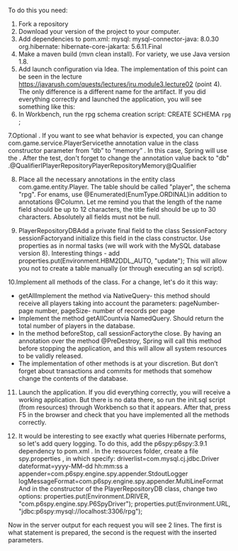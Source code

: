 To do this you need:
1. Fork a repository
2. Download your version of the project to your computer.
3. Add dependencies to pom.xml:
    mysql: mysql-connector-java: 8.0.30
    org.hibernate: hibernate-core-jakarta: 5.6.11.Final
4. Make a maven build (mvn clean install). For variety, we use Java version 1.8.
5. Add launch configuration via Idea. The implementation of this point can be seen in the lecture https://javarush.com/quests/lectures/jru.module3.lecture02 (point 4). The only difference is a different name for the artifact. If you did everything correctly and launched the application, you will see something like this:
6. In Workbench, run the rpg schema creation script:
CREATE SCHEMA `rpg` ;

7.Optional . If you want to see what behavior is expected, you can change com.game.service.PlayerServicethe annotation value in the class constructor parameter from “db” to “memory” . In this case, Spring will use the . After the test, don't forget to change the annotation value back to "db" .@QualifierIPlayerRepositoryPlayerRepositoryMemory@Qualifier

8. Place all the necessary annotations in the entity class com.game.entity.Player. The table should be called "player", the schema "rpg". For enams, use @Enumerated(EnumType.ORDINAL)in addition to annotations @Column. Let me remind you that the length of the name field should be up to 12 characters, the title field should be up to 30 characters. Absolutely all fields must not be null.

9. PlayerRepositoryDBAdd a private final field to the class SessionFactory sessionFactoryand initialize this field in the class constructor. Use properties as in normal tasks (we will work with the MySQL database version 8). Interesting things - add
properties.put(Environment.HBM2DDL_AUTO, "update");
This will allow you not to create a table manually (or through executing an sql script).

10.Implement all methods of the class. For a change, let's do it this way:
  * getAllImplement the method via NativeQuery- this method should receive all players taking into account the parameters: pageNumber- page number, pageSize- number of records per page
  * Implement the method getAllCountvia NamedQuery. Should return the total number of players in the database.
  * In the method beforeStop, call sessionFactorythe close. By having an annotation over the method @PreDestroy, Spring will call this method before stopping the application, and this will allow all system resources to be validly released.
  * The implementation of other methods is at your discretion. But don’t forget about transactions and commits for methods that somehow change the contents of the database.

11. Launch the application. If you did everything correctly, you will receive a working application. But there is no data there, so run the init.sql script (from resources) through Workbench so that it appears. After that, press F5 in the browser and check that you have implemented all the methods correctly.

12. It would be interesting to see exactly what queries Hibernate performs, so let's add query logging. To do this, add the p6spy:p6spy:3.9.1 dependency to pom.xml . In the resources folder, create a file spy.properties , in which specify:
driverlist=com.mysql.cj.jdbc.Driver
dateformat=yyyy-MM-dd hh:mm:ss a
appender=com.p6spy.engine.spy.appender.StdoutLogger
logMessageFormat=com.p6spy.engine.spy.appender.MultiLineFormat
And in the constructor of the PlayerRepositoryDB class, change two options:
properties.put(Environment.DRIVER, "com.p6spy.engine.spy.P6SpyDriver");
properties.put(Environment.URL, "jdbc:p6spy:mysql://localhost:3306/rpg");

Now in the server output for each request you will see 2 lines. The first is what statement is prepared, the second is the request with the inserted parameters.
